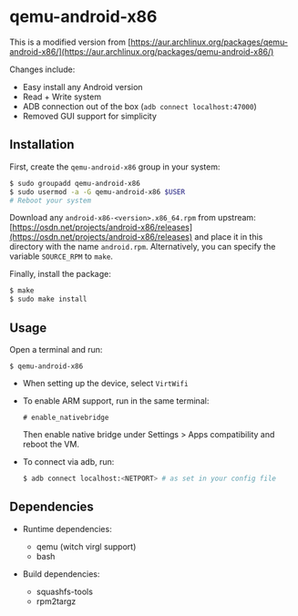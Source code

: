 # qemu-android-x86

This is a modified version from [https://aur.archlinux.org/packages/qemu-android-x86/](https://aur.archlinux.org/packages/qemu-android-x86/)

Changes include:

- Easy install any Android version
- Read + Write system
- ADB connection out of the box (`adb connect localhost:47000`)
- Removed GUI support for simplicity

## Installation

First, create the `qemu-android-x86` group in your system:

```sh
$ sudo groupadd qemu-android-x86
$ sudo usermod -a -G qemu-android-x86 $USER
# Reboot your system
```

Download any `android-x86-<version>.x86_64.rpm` from upstream: [https://osdn.net/projects/android-x86/releases](https://osdn.net/projects/android-x86/releases) and place it in this directory with the name `android.rpm`. Alternatively, you can specify the variable `SOURCE_RPM` to `make`.

Finally, install the package:

```sh
$ make
$ sudo make install
```



## Usage

Open a terminal and run:

```
$ qemu-android-x86
```

- When setting up the device, select `VirtWifi`

- To enable ARM support, run in the same terminal:

  ```
  # enable_nativebridge
  ```

  Then enable native bridge under Settings > Apps compatibility and reboot the VM.

- To connect via adb, run:

  ```sh
  $ adb connect localhost:<NETPORT> # as set in your config file
  ```

## Dependencies

- Runtime dependencies:
  - qemu (witch virgl support)
  - bash

- Build dependencies:
  - squashfs-tools
  - rpm2targz
